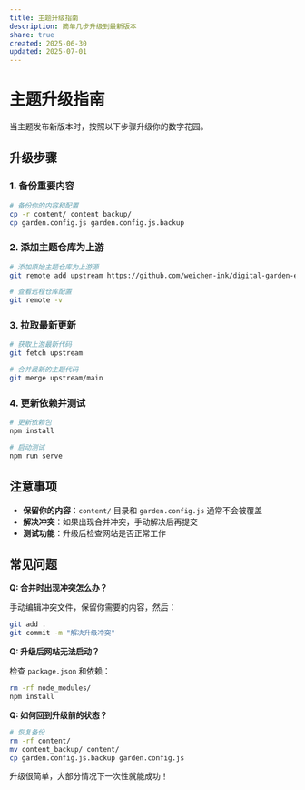 ```yaml
---
title: 主题升级指南
description: 简单几步升级到最新版本
share: true
created: 2025-06-30
updated: 2025-07-01
---
```


# 主题升级指南

当主题发布新版本时，按照以下步骤升级你的数字花园。

## 升级步骤

### 1. 备份重要内容

```bash
# 备份你的内容和配置
cp -r content/ content_backup/
cp garden.config.js garden.config.js.backup
```

### 2. 添加主题仓库为上游

```bash
# 添加原始主题仓库为上游源
git remote add upstream https://github.com/weichen-ink/digital-garden-eleventy-theme.git

# 查看远程仓库配置
git remote -v
```

### 3. 拉取最新更新

```bash
# 获取上游最新代码
git fetch upstream

# 合并最新的主题代码
git merge upstream/main
```

### 4. 更新依赖并测试

```bash
# 更新依赖包
npm install

# 启动测试
npm run serve
```

## 注意事项

- **保留你的内容**：`content/` 目录和 `garden.config.js` 通常不会被覆盖
- **解决冲突**：如果出现合并冲突，手动解决后再提交
- **测试功能**：升级后检查网站是否正常工作

## 常见问题

**Q: 合并时出现冲突怎么办？**

手动编辑冲突文件，保留你需要的内容，然后：
```bash
git add .
git commit -m "解决升级冲突"
```

**Q: 升级后网站无法启动？**

检查 `package.json` 和依赖：
```bash
rm -rf node_modules/
npm install
```

**Q: 如何回到升级前的状态？**

```bash
# 恢复备份
rm -rf content/
mv content_backup/ content/
cp garden.config.js.backup garden.config.js
```

升级很简单，大部分情况下一次性就能成功！